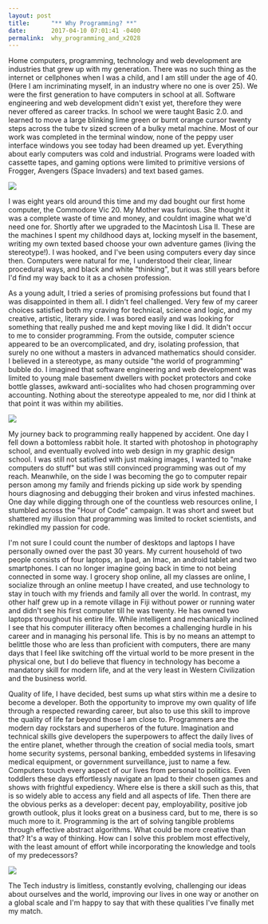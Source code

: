 ```yaml
---
layout: post
title:      "** Why Programming? **"
date:       2017-04-10 07:01:41 -0400
permalink:  why_programming_and_x2028
---
```



Home computers, programming, technology and web development are industries that grew up with my generation. There was no such thing as the internet or cellphones when I was a child, and I am still under the age of 40. (Here I am incriminating myself, in an industry where no one is over 25). We were the first generation to have computers in school at all.  Software engineering and web development didn't exist yet, therefore they were never offered as career tracks. In school we were taught Basic 2.0. and learned to move a large blinking lime green or burnt orange cursor twenty steps across the tube tv sized screen of a bulky metal machine. Most of our work was completed in the terminal window, none of the peppy user interface windows you see today had been dreamed up yet. Everything about early computers was cold and industrial.  Programs were loaded with cassette tapes, and gaming options were limited to primitive versions of Frogger, Avengers (Space Invaders) and text based games.    


![](http://img2.ali213.net/picfile/News/2015/11/22/201511229254046.jpg)


I was eight years old around this time and my dad bought our first home computer, the Commodore Vic 20. My Mother was furious.  She thought it was a complete waste of time and money, and couldnt imagine what we'd need one for. Shortly after we upgraded to the Macintosh Lisa II. These are the machines I spent my childhood days at, locking myself in the basement, writing my own texted based choose your own adventure games (living the stereotype!).  I was hooked, and I've been using computers every day since then. Computers were natural for me, I understood their clear, linear procedural ways, and black and white "thinking", but it was still years before I'd find my way back to it as a chosen profession.

As a young adult, I tried a series of promising professions but found that I was disappointed in them all. I didn't feel challenged.  Very few of my career choices satisfied both my craving for technical, science and logic, and my creative, artistic, literary side.  I was bored easily and was looking for something that really pushed me and kept moving like I did.   It didn't occur to me to consider programming. From the outside, computer science appeared to be an overcomplicated, and dry, isolating profession, that surely no one without a masters in advanced mathematics should consider.  I believed in a stereotype, as many outside "the world of programming" bubble do. I imagined that software engineering and web development was limited to young male basement dwellers with pocket protectors and coke bottle glasses, awkward anti-socialites who had chosen programming over accounting. Nothing about the stereotype appealed to me, nor did I think at that point it was within my abilities. 


![](http://ilmilaneseimbruttito.com/wp-content/uploads/2016/02/photodune-4665028-nerd-m.jpg)


My journey back to programming really happened by accident. One day I fell down a bottomless rabbit hole. It started with photoshop in photography school, and eventually evolved into web design in my graphic design school. I was still not satisfied with just making images, I wanted to "make computers do stuff" but was still convinced programming was out of my reach. Meanwhile, on the side I was becoming the go to computer repair person among my family and friends picking up side work by spending hours diagnosing and debugging their broken and virus infested machines. One day while digging through one of the countless web resources online, I stumbled across the "Hour of Code" campaign. It was short and sweet but shattered my illusion that programming was limited to rocket scientists, and rekindled my passion for code.

I'm not sure I could count the number of desktops and laptops I have personally owned over the past 30 years.  My current household of two people consists of four laptops, an Ipad, an Imac, an android tablet and two smartphones. I can no longer imagine going back in time to not being connected in some way. I grocery shop online, all my classes are online, I socialize through an online meetup I have created, and use technology to stay in touch with my friends and family all over the world. In contrast, my other half grew up in a remote village in Fiji without power or running water and didn't see his first computer till he was twenty. He has owned two laptops throughout his entire life. While intelligent and mechanically inclined I see that his computer illiteracy often becomes a challenging hurdle in his career and in managing his personal life.  This is by no means an attempt to belittle those who are less than proficient with computers, there are many days that I feel like switching off the virtual world to be more present in the physical one, but I do believe that fluency in technology has become a mandatory skill for modern life, and at the very least in Western Civilization and the business world.

Quality of life, I have decided, best sums up what stirs within me a desire to become a developer. Both the opportunity to improve my own quality of life through a respected rewarding career, but also to use this skill to improve the quality of life far beyond those I am close to.  Programmers are the modern day rockstars and superheros of the future.  Imagination and technical skills give developers the superpowers to affect the daily lives of the entire planet, whether through the creation of social media tools, smart home security systems, personal banking, embedded systems in lifesaving medical equipment, or government surveillance, just to name a few. Computers touch every aspect of our lives from personal to politics.  Even toddlers these days effortlessly navigate an Ipad to their chosen games and shows with frightful expediency. Where else is there a skill such as this, that is so widely able to access any field and all aspects of life. Then there are the obvious perks as a developer: decent pay, employability, positive job growth outlook, plus it looks great on a business card, but to me, there is so much more to it.  Programming is the art of solving tangible problems through effective abstract algorithms. What could be more creative than that?  It's a way of thinking.  How can I solve this problem most effectively, with the least amount of effort while incorporating the knowledge and tools of my predecessors?  

![](http://1a6da9xan5u49y7t5a2i1m1d.wpengine.netdna-cdn.com/wp-content/uploads/2014/10/Superhero-Leader-JPG-300x275.jpg)

The Tech industry is limitless, constantly evolving, challenging our ideas about ourselves and the world, improving our lives in one way or another on a global scale and I'm happy to say that with these qualities I've finally met my match.
